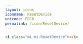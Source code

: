 ```yaml
---
layout: icons
iconname: ResetDevice
unicode: EDC8
permalink: /icon/ResetDevice/
---
```


``` html
<i class="mi mi-ResetDevice"></i>
```
